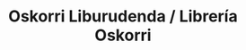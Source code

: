 ---
title: "Oskorri Liburudenda / Librería Oskorri"
url: /oronoz/oskorri-liburudenda-libreria-oskorri/
shop: Supermarkt
---